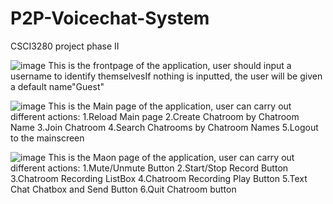 # P2P-Voicechat-System
CSCI3280 project phase II

![image](https://github.com/EHChan52/P2P-Voicechat-System/assets/126001690/276cf9bd-da4b-48b5-af7b-6c8bd7153502)
This is the frontpage of the application, user should input a username to identify themselvesIf nothing is inputted, the user will be given a default name"Guest"

![image](https://github.com/EHChan52/P2P-Voicechat-System/assets/126001690/0bac85d2-0777-4c84-9f62-05cdaa60e29e)
This is the Main page of the application, user can carry out different actions:
1.Reload Main page
2.Create Chatroom by Chatroom Name
3.Join Chatroom
4.Search Chatrooms by Chatroom Names
5.Logout to the mainscreen

![image](https://github.com/EHChan52/P2P-Voicechat-System/assets/126001690/b7e93fde-e0aa-4d96-af33-f99fc2719178)
This is the Maon page of the application, user can carry out different actions:
1.Mute/Unmute Button
2.Start/Stop Record Button
3.Chatroom Recording ListBox
4.Chatroom Recording Play Button
5.Text Chat Chatbox and Send Button
6.Quit Chatroom button

